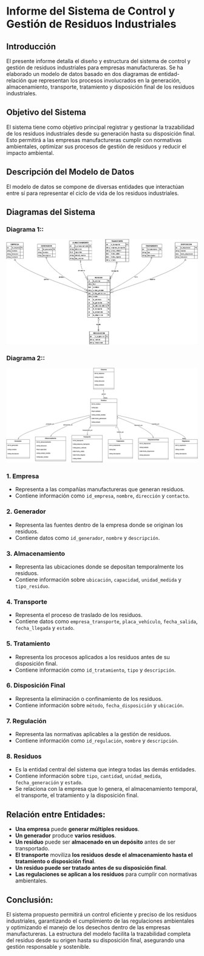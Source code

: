 
# Informe del Sistema de Control y Gestión de Residuos Industriales

## Introducción
El presente informe detalla el diseño y estructura del sistema de control y gestión de residuos industriales para empresas manufactureras. Se ha elaborado un modelo de datos basado en dos diagramas de entidad-relación que representan los procesos involucrados en la generación, almacenamiento, transporte, tratamiento y disposición final de los residuos industriales.

## Objetivo del Sistema
El sistema tiene como objetivo principal registrar y gestionar la trazabilidad de los residuos industriales desde su generación hasta su disposición final. Esto permitirá a las empresas manufactureras cumplir con normativas ambientales, optimizar sus procesos de gestión de residuos y reducir el impacto ambiental.

## Descripción del Modelo de Datos
El modelo de datos se compone de diversas entidades que interactúan entre sí para representar el ciclo de vida de los residuos industriales.
## Diagramas del Sistema


### Diagrama 1::
![Diagrama de Clases](img/WhatsApp%20Image%202025-02-15%20at%201.29.06%20PM.jpeg)

### Diagrama 2::
![Diagrama Entidad-Relación](img/WhatsApp%20Image%202025-02-15%20at%201.29.05%20PM.jpeg)

### 1. **Empresa**
- Representa a las compañías manufactureras que generan residuos.
- Contiene información como `id_empresa`, `nombre`, `dirección` y `contacto`.

### 2. **Generador**
- Representa las fuentes dentro de la empresa donde se originan los residuos.
- Contiene datos como `id_generador`, `nombre` y `descripción`.

### 3. **Almacenamiento**
- Representa las ubicaciones donde se depositan temporalmente los residuos.
- Contiene información sobre `ubicación`, `capacidad`, `unidad_medida` y `tipo_residuo`.

### 4. **Transporte**
- Representa el proceso de traslado de los residuos.
- Contiene datos como `empresa_transporte`, `placa_vehículo`, `fecha_salida`, `fecha_llegada` y `estado`.

### 5. **Tratamiento**
- Representa los procesos aplicados a los residuos antes de su disposición final.
- Contiene información como `id_tratamiento`, `tipo` y `descripción`.

### 6. **Disposición Final**
- Representa la eliminación o confinamiento de los residuos.
- Contiene información sobre `método`, `fecha_disposición` y `ubicación`.

### 7. **Regulación**
- Representa las normativas aplicables a la gestión de residuos.
- Contiene información como `id_regulación`, `nombre` y `descripción`.

### 8. **Residuos**
- Es la entidad central del sistema que integra todas las demás entidades.
- Contiene información sobre `tipo`, `cantidad`, `unidad_medida`, `fecha_generación` y `estado`.
- Se relaciona con la empresa que lo genera, el almacenamiento temporal, el transporte, el tratamiento y la disposición final.

## Relación entre Entidades:
- **Una empresa** puede **generar múltiples residuos**.
- **Un generador** produce **varios residuos**.
- **Un residuo** puede ser **almacenado en un depósito** antes de ser transportado.
- **El transporte** moviliza **los residuos desde el almacenamiento hasta el tratamiento o disposición final**.
- **Un residuo puede ser tratado antes de su disposición final**.
- **Las regulaciones se aplican a los residuos** para cumplir con normativas ambientales.

## Conclusión:
El sistema propuesto permitirá un control eficiente y preciso de los residuos industriales, garantizando el cumplimiento de las regulaciones ambientales y optimizando el manejo de los desechos dentro de las empresas manufactureras. La estructura del modelo facilita la trazabilidad completa del residuo desde su origen hasta su disposición final, asegurando una gestión responsable y sostenible.



